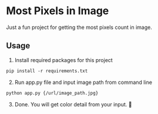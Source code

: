 # Most Pixels in Image
Just a fun project for getting the most pixels count in image.

## Usage
1. Install required packages for this project
```html
pip install -r requirements.txt
```
2. Run app.py file and input image path from command line
```html
python app.py {/url/image_path.jpg}
```
3. Done. You will get color detail from your input. 🥳
